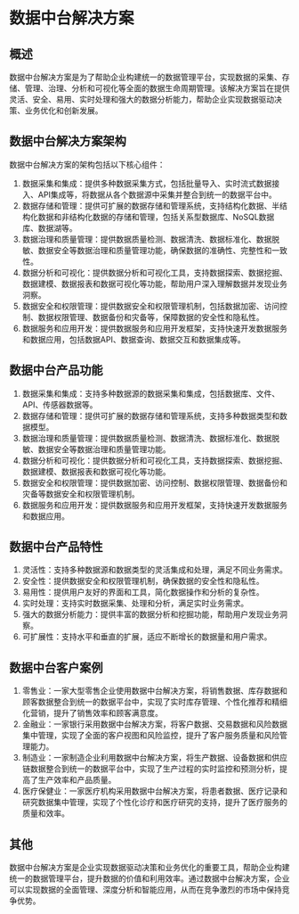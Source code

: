 # 数据中台解决方案

## 概述

数据中台解决方案是为了帮助企业构建统一的数据管理平台，实现数据的采集、存储、管理、治理、分析和可视化等全面的数据生命周期管理。该解决方案旨在提供灵活、安全、易用、实时处理和强大的数据分析能力，帮助企业实现数据驱动决策、业务优化和创新发展。

## 数据中台解决方案架构

数据中台解决方案的架构包括以下核心组件：

1. 数据采集和集成：提供多种数据采集方式，包括批量导入、实时流式数据接入、API集成等，将数据从各个数据源中采集并整合到统一的数据平台中。
2. 数据存储和管理：提供可扩展的数据存储和管理系统，支持结构化数据、半结构化数据和非结构化数据的存储和管理，包括关系型数据库、NoSQL数据库、数据湖等。
3. 数据治理和质量管理：提供数据质量检测、数据清洗、数据标准化、数据脱敏、数据安全等数据治理和质量管理功能，确保数据的准确性、完整性和一致性。
4. 数据分析和可视化：提供数据分析和可视化工具，支持数据探索、数据挖掘、数据建模、数据报表和数据可视化等功能，帮助用户深入理解数据并发现业务洞察。
5. 数据安全和权限管理：提供数据安全和权限管理机制，包括数据加密、访问控制、数据权限管理、数据备份和灾备等，保障数据的安全性和隐私性。
6. 数据服务和应用开发：提供数据服务和应用开发框架，支持快速开发数据服务和数据应用，包括数据API、数据查询、数据交互和数据集成等。

## 数据中台产品功能

1. 数据采集和集成：支持多种数据源的数据采集和集成，包括数据库、文件、API、传感器数据等。
2. 数据存储和管理：提供可扩展的数据存储和管理系统，支持多种数据类型和数据模型。
3. 数据治理和质量管理：提供数据质量检测、数据清洗、数据标准化、数据脱敏、数据安全等数据治理和质量管理功能。
4. 数据分析和可视化：提供数据分析和可视化工具，支持数据探索、数据挖掘、数据建模、数据报表和数据可视化等功能。
5. 数据安全和权限管理：提供数据加密、访问控制、数据权限管理、数据备份和灾备等数据安全和权限管理机制。
6. 数据服务和应用开发：提供数据服务和应用开发框架，支持快速开发数据服务和数据应用。

## 数据中台产品特性

1. 灵活性：支持多种数据源和数据类型的灵活集成和处理，满足不同业务需求。
2. 安全性：提供数据安全和权限管理机制，确保数据的安全性和隐私性。
3. 易用性：提供用户友好的界面和工具，简化数据操作和分析的复杂性。
4. 实时处理：支持实时数据采集、处理和分析，满足实时业务需求。
5. 强大的数据分析能力：提供丰富的数据分析和挖掘功能，帮助用户发现业务洞察。
6. 可扩展性：支持水平和垂直的扩展，适应不断增长的数据量和用户需求。

## 数据中台客户案例

1. 零售业：一家大型零售企业使用数据中台解决方案，将销售数据、库存数据和顾客数据整合到统一的数据平台中，实现了实时库存管理、个性化推荐和精细化营销，提升了销售效率和顾客满意度。
2. 金融业：一家银行采用数据中台解决方案，将客户数据、交易数据和风险数据集中管理，实现了全面的客户视图和风险监控，提升了客户服务质量和风险管理能力。
3. 制造业：一家制造企业利用数据中台解决方案，将生产数据、设备数据和供应链数据整合到统一的数据平台中，实现了生产过程的实时监控和预测分析，提高了生产效率和产品质量。
4. 医疗保健业：一家医疗机构采用数据中台解决方案，将患者数据、医疗记录和研究数据集中管理，实现了个性化诊疗和医疗研究的支持，提升了医疗服务的质量和效率。

## 其他

数据中台解决方案是企业实现数据驱动决策和业务优化的重要工具，帮助企业构建统一的数据管理平台，提升数据的价值和利用效率。通过数据中台解决方案，企业可以实现数据的全面管理、深度分析和智能应用，从而在竞争激烈的市场中保持竞争优势。
